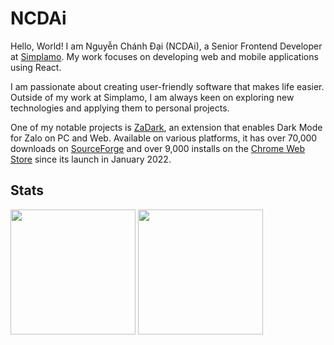 # NCDAi

Hello, World! I am Nguyễn Chánh Đại (NCDAi), a Senior Frontend Developer at [Simplamo](https://simplamo.com/?ref=IN-926722). My work focuses on developing web and mobile applications using React.

I am passionate about creating user-friendly software that makes life easier. Outside of my work at Simplamo, I am always keen on exploring new technologies and applying them to personal projects.

One of my notable projects is [ZaDark](https://zadark.com/?utm_source=github&utm_medium=readme), an extension that enables Dark Mode for Zalo on PC and Web. Available on various platforms, it has over 70,000 downloads on [SourceForge](https://sourceforge.net/projects/zadark) and over 9,000 installs on the [Chrome Web Store](https://chromewebstore.google.com/detail/llfhpkkeljlgnjgkholeppfnepmjppob) since its launch in January 2022.

## Stats

<span>
  <picture>
    <source
      srcset="https://ncdai-github-readme-stats.vercel.app/api?username=ncdai&theme=github_dark"
      media="(prefers-color-scheme: dark)"
    />
    <source
      srcset="https://ncdai-github-readme-stats.vercel.app/api?username=ncdai"
      media="(prefers-color-scheme: light), (prefers-color-scheme: no-preference)"
    />
    <img src="https://ncdai-github-readme-stats.vercel.app/api?username=ncdai" height=200 align="center" />
  </picture>
</span>

<span>
  <picture>
    <source
      srcset="https://ncdai-github-readme-stats.vercel.app/api/top-langs/?username=ncdai&langs_count=8&layout=compact&theme=github_dark"
      media="(prefers-color-scheme: dark)"
    />
    <source
      srcset="https://ncdai-github-readme-stats.vercel.app/api/top-langs/?username=ncdai&langs_count=8&layout=compact"
      media="(prefers-color-scheme: light), (prefers-color-scheme: no-preference)"
    />
    <img src="https://ncdai-github-readme-stats.vercel.app/api/top-langs/?username=ncdai&langs_count=8&layout=compact" height=200 align="center" />
  </picture>
</span>

<!-- <img height=200 align="center" src="https://ncdai-github-readme-stats.vercel.app/api?username=ncdai&theme=github_dark" /> -->
<!-- <img height=200 align="center" src="https://ncdai-github-readme-stats.vercel.app/api/top-langs/?username=ncdai&langs_count=8&layout=compact&theme=github_dark" /> -->
